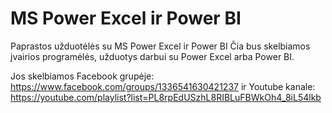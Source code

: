 # MS Power Excel ir Power BI
Paprastos užduotėlės su MS Power Excel ir Power BI
Čia bus skelbiamos įvairios programėlės, užduotys darbui su Power Excel arba Power BI.

Jos skelbiamos Facebook grupėje: https://www.facebook.com/groups/1336541630421237 
ir Youtube kanale: https://youtube.com/playlist?list=PL8rpEdUSzhL8RIBLuFBWkOh4_8iL54lkb
